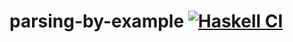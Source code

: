 # parsing-by-example [![Haskell CI](https://github.com/monadplus/parsing-by-example/actions/workflows/ci.yaml/badge.svg)](https://github.com/monadplus/parsing-by-example/actions/workflows/ci.yaml)
